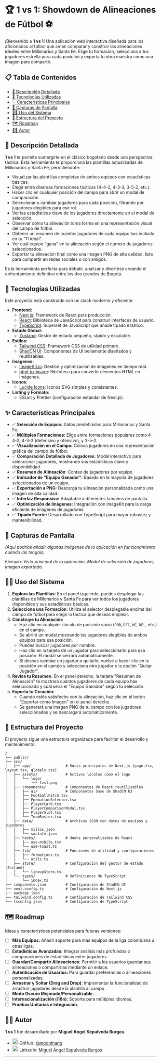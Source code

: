 
# 🏆 1 vs 1: Showdown de Alineaciones de Fútbol ⚽

¡Bienvenido a **1 vs 1**! Una aplicación web interactiva diseñada para los aficionados al fútbol que aman comparar y construir las alineaciones ideales entre Millonarios y Santa Fe. Elige tu formación, selecciona a tus jugadores estrella para cada posición y exporta tu obra maestra como una imagen para compartir.

## 📋 Tabla de Contenidos

*   [📝 Descripción Detallada](#-descripción-detallada)
*   [🚀 Tecnologías Utilizadas](#-tecnologías-utilizadas)
*   [✨ Características Principales](#-características-principales)
*   [📸 Capturas de Pantalla](#-capturas-de-pantalla)
*   [🧑‍💻 Uso del Sistema](#-uso-del-sistema)
*   [📂 Estructura del Proyecto](#-estructura-del-proyecto)
*   [🗺️ Roadmap](#️-roadmap)
*   [👨‍💻 Autor](#-autor)

## 📝 Descripción Detallada

**1 vs 1** te permite sumergirte en el clásico bogotano desde una perspectiva táctica. Esta herramienta te proporciona las plantillas actualizadas de Millonarios y Santa Fe, permitiéndote:

*   Visualizar las plantillas completas de ambos equipos con estadísticas básicas.
*   Elegir entre diversas formaciones tácticas (4-4-2, 4-3-3, 3-5-2, etc.).
*   Hacer clic en cualquier posición del campo para abrir un modal de comparación.
*   Seleccionar o cambiar jugadores para cada posición, filtrando por jugadores elegibles para ese rol.
*   Ver las estadísticas clave de los jugadores directamente en el modal de selección.
*   Observar cómo tu alineación toma forma en una representación visual del campo de fútbol.
*   Obtener un resumen de cuántos jugadores de cada equipo has incluido en tu "11 ideal".
*   Ver cuál equipo "gana" en tu alineación según el número de jugadores seleccionados.
*   Exportar tu alineación final como una imagen PNG de alta calidad, lista para compartir en redes sociales o con amigos.

Es la herramienta perfecta para debatir, analizar y divertirse creando el enfrentamiento definitivo entre los dos grandes de Bogotá.

## 🚀 Tecnologías Utilizadas

Este proyecto está construido con un stack moderno y eficiente:

*   **Frontend:**
    *   [Next.js](https://nextjs.org/): Framework de React para producción.
    *   [React](https://reactjs.org/): Biblioteca de JavaScript para construir interfaces de usuario.
    *   [TypeScript](https://www.typescriptlang.org/): Superset de JavaScript que añade tipado estático.
*   **Estado Global:**
    *   [Zustand](https://zustand-demo.pmnd.rs/): Gestor de estado pequeño, rápido y escalable.
*   **Estilos:**
    *   [Tailwind CSS](https://tailwindcss.com/): Framework CSS de utilidad primero.
    *   [ShadCN UI](https://ui.shadcn.com/): Componentes de UI bellamente diseñados y reutilizables.
*   **Imágenes:**
    *   [ImageKit.io](https://imagekit.io/): Gestión y optimización de imágenes en tiempo real.
    *   [html-to-image](https://github.com/bubkoo/html-to-image): Biblioteca para convertir elementos HTML en imágenes.
*   **Iconos:**
    *   [Lucide Icons](https://lucide.dev/): Iconos SVG simples y consistentes.
*   **Linting y Formato:**
    *   ESLint y Prettier (configuración estándar de Next.js).

## ✨ Características Principales

*   ✅ **Selección de Equipos:** Datos predefinidos para Millonarios y Santa Fe.
*   ✅ **Múltiples Formaciones:** Elige entre formaciones populares como 4-4-2, 4-3-3 (defensivo y ofensivo), y 3-5-2.
*   ✅ **Visualización en el Campo:** Coloca jugadores en una representación gráfica del campo de fútbol.
*   ✅ **Comparación Detallada de Jugadores:** Modal interactivo para seleccionar jugadores, mostrando sus estadísticas clave y disponibilidad.
*   ✅ **Resumen de Alineación:** Conteo de jugadores por equipo.
*   ✅ **Indicador de "Equipo Ganador":** Basado en la mayoría de jugadores seleccionados de un equipo.
*   ✅ **Exportación a PNG:** Descarga tu alineación personalizada como una imagen de alta calidad.
*   ✅ **Interfaz Responsiva:** Adaptable a diferentes tamaños de pantalla.
*   ✅ **Optimización de Imágenes:** Integración con ImageKit para la carga eficiente de imágenes de jugadores.
*   ✅ **Tipado Fuerte:** Desarrollado con TypeScript para mayor robustez y mantenibilidad.

## 📸 Capturas de Pantalla

*(Aquí podrías añadir algunas imágenes de la aplicación en funcionamiento cuando las tengas).*

*Ejemplo: Vista principal de la aplicación, Modal de selección de jugadores, Imagen exportada.*

## 🧑‍💻 Uso del Sistema

1.  **Explora las Plantillas:** En el panel izquierdo, puedes desplegar las plantillas de Millonarios y Santa Fe para ver todos los jugadores disponibles y sus estadísticas básicas.
2.  **Selecciona una Formación:** Utiliza el selector desplegable encima del campo de fútbol para elegir la táctica que deseas emplear.
3.  **Construye tu Alineación:**
    *   Haz clic en cualquier círculo de posición vacío (`POR`, `DFC`, `MC`, `DEL`, etc.) en el campo.
    *   Se abrirá un modal mostrando los jugadores elegibles de ambos equipos para esa posición.
    *   Puedes buscar jugadores por nombre.
    *   Haz clic en la tarjeta de un jugador para seleccionarlo para esa posición. El modal se cerrará automáticamente.
    *   Si deseas cambiar un jugador o quitarlo, vuelve a hacer clic en la posición en el campo y selecciona otro jugador o la opción "Quitar Jugador".
4.  **Revisa tu Resumen:** En el panel derecho, la tarjeta "Resumen de Alineación" te mostrará cuántos jugadores de cada equipo has seleccionado y cuál sería el "Equipo Ganador" según tu selección.
5.  **Exporta tu Creación:**
    *   Cuando estés satisfecho con tu alineación, haz clic en el botón "Exportar como Imagen" en el panel derecho.
    *   Se generará una imagen PNG de tu campo con los jugadores seleccionados y se descargará automáticamente.

## 📂 Estructura del Proyecto

El proyecto sigue una estructura organizada para facilitar el desarrollo y mantenimiento:

```
/
├── public/                
├── src/
│   ├── app/                # Rutas principales de Next.js (page.tsx, layout.tsx, globals.css)
│   ├── assets/             # Activos locales como el logo
│   │   └── logo/
│   │       └── 1vs1.png
│   ├── components/         # Componentes de React reutilizables
│   │   ├── ui/             # Componentes base de ShadCN UI
│   │   ├── FootballPitch.tsx
│   │   ├── FormationSelector.tsx
│   │   ├── PlayerCard.tsx
│   │   ├── PlayerComparisonModal.tsx
│   │   ├── PlayerSlot.tsx
│   │   └── TeamRoster.tsx
│   ├── data/               # Archivos JSON con datos de equipos y jugadores
│   │   ├── millos.json
│   │   └── santafe.json
│   ├── hooks/              # Hooks personalizados de React
│   │   ├── use-mobile.tsx
│   │   └── use-toast.ts
│   ├── lib/                # Funciones de utilidad y configuraciones
│   │   ├── formations.ts
│   │   └── utils.ts
│   ├── store/              # Configuración del gestor de estado (Zustand)
│   │   └── lineupStore.ts
│   └── types/              # Definiciones de TypeScript
│       └── index.ts
├── components.json         # Configuración de ShadCN UI
├── next.config.ts          # Configuración de Next.js
├── package.json
├── tailwind.config.ts      # Configuración de Tailwind CSS
└── tsconfig.json           # Configuración de TypeScript
```

## 🗺️ Roadmap

Ideas y características potenciales para futuras versiones:

*   [ ] **Más Equipos:** Añadir soporte para más equipos de la liga colombiana u otras ligas.
*   [ ] **Estadísticas Avanzadas:** Integrar análisis más profundos o comparaciones de estadísticas entre jugadores.
*   [ ] **Guardar/Compartir Alineaciones:** Permitir a los usuarios guardar sus alineaciones o compartirlas mediante un enlace.
*   [ ] **Autenticación de Usuarios:** Para guardar preferencias o alineaciones personalizadas.
*   [ ] **Arrastrar y Soltar (Drag and Drop):** Implementar la funcionalidad de arrastrar jugadores desde la plantilla al campo.
*   [ ] **Modo Oscuro Mejorado/Personalizable.**
*   [ ] **Internacionalización (i18n):** Soporte para múltiples idiomas.
*   [ ] **Pruebas Unitarias e Integración.**

## 👨‍💻 Autor

**1 vs 1** fue desarrollado por **Miguel Angel Sepulveda Burgos**.

*   <img src="https://cdn.worldvectorlogo.com/logos/github-icon-2.svg" width="20" height="20" alt="GitHub"/> GitHub: [@moonthang](https://github.com/moonthang)
*   <img src="https://static.vecteezy.com/system/resources/previews/018/930/480/non_2x/linkedin-logo-linkedin-icon-transparent-free-png.png" width="20" height="20" alt="LinkedIn"/> LinkedIn: [Miguel Ángel Sepulveda Burgos](https://www.linkedin.com/in/miguel-%C3%A1ngel-sep%C3%BAlveda-burgos-a87808167/)

---
